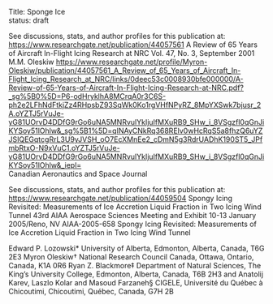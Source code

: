 Title: Sponge Ice  
status: draft  

See discussions, stats, and author profiles for this publication at: https://www.researchgate.net/publication/44057561
A Review of 65 Years of Aircraft In-Flight Icing Research at NRC 
Vol. 47, No. 3, September 2001
M.M. Oleskiw
https://www.researchgate.net/profile/Myron-Oleskiw/publication/44057561_A_Review_of_65_Years_of_Aircraft_In-Flight_Icing_Research_at_NRC/links/0deec53c0008930bfe000000/A-Review-of-65-Years-of-Aircraft-In-Flight-Icing-Research-at-NRC.pdf?_sg%5B0%5D=P6-odHryklhA8MCrqA0r3C6S-ph2e2LFhNdFtkjZz4RHpsbZ93SqWk0Ko1rgVHfNPyRZ_8MpYXSwk7bjusr_2A.oYZTJ5rVuJe-yG81UOrvD4DDfG9rGo6uNA5MNRvulYkIjuIfMXuRB9_SHw_i_8VSgzfl0qGnJiKYSoy51lOhlw&_sg%5B1%5D=qINAyCNkRq368RElv0wHcRqS5a8fhzQ6uYZJSIQEGqtcgRrL3U9yJVSH_oO7EcXMnEe2_cDmN5g3RdrUADhK190ST5_JPfmbRtxO-N9xVuC1.oYZTJ5rVuJe-yG81UOrvD4DDfG9rGo6uNA5MNRvulYkIjuIfMXuRB9_SHw_i_8VSgzfl0qGnJiKYSoy51lOhlw&_iepl=  
Canadian Aeronautics and Space Journal  


See discussions, stats, and author profiles for this publication at: https://www.researchgate.net/publication/44059504
Spongy Icing Revisited: Measurements of Ice Accretion Liquid Fraction in Two
Icing Wind Tunnel
43rd AIAA Aerospace Sciences
Meeting and Exhibit
10-13 January 2005/Reno, NV
AIAA-2005-658
Spongy Icing Revisited: Measurements of Ice Accretion
Liquid Fraction in Two Icing Wind Tunnel

Edward P. Lozowski*
University of Alberta, Edmonton, Alberta, Canada, T6G 2E3
Myron Oleskiw†
National Research Council Canada, Ottawa, Ontario, Canada, K1A 0R6
Ryan Z. Blackmore‡
Department of Natural Sciences, The King’s University College, Edmonton, Alberta, Canada, T6B 2H3
and
Anatolij Karev, Laszlo Kolar and Masoud Farzaneh§
CIGELE, Université du Québec à Chicoutimi, Chicoutimi, Québec, Canada, G7H 2B
